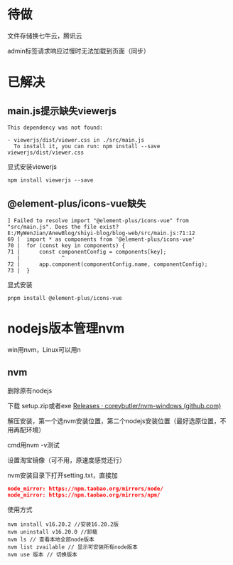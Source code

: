 # 待做



文件存储换七牛云，腾讯云

admin标签请求响应过慢时无法加载到页面（同步）

# 已解决

## main.js提示缺失viewerjs

```shell
This dependency was not found:

- viewerjs/dist/viewer.css in ./src/main.js
  To install it, you can run: npm install --save viewerjs/dist/viewer.css
```

显式安装viewerjs

```shell
npm install viewerjs --save
```

## @element-plus/icons-vue缺失

```shell
] Failed to resolve import "@element-plus/icons-vue" from "src/main.js". Does the file exist?
E:/MyWenJian/AnewBlog/shiyi-blog/blog-web/src/main.js:71:12
69 |  import * as components from '@element-plus/icons-vue'
70 |  for (const key in components) {
71 |      const componentConfig = components[key];
   |             ^
72 |      app.component(componentConfig.name, componentConfig);
73 |  }
```

显式安装

```shell
pnpm install @element-plus/icons-vue
```



# nodejs版本管理nvm

win用nvm，Linux可以用n

## nvm

删除原有nodejs

下载 setup.zip或者exe [Releases · coreybutler/nvm-windows (github.com)](https://github.com/coreybutler/nvm-windows/releases)

解压安装，第一个选nvm安装位置，第二个nodejs安装位置（最好选原位置，不用再配环境）

cmd用nvm -v测试

设置淘宝镜像（可不用，原速度感觉还行）

nvm安装目录下打开setting.txt，直接加

```json
node_mirror: https://npm.taobao.org/mirrors/node/
node_mirror: https://npm.taobao.org/mirrors/npm/
```

使用方式

```shell
nvm install v16.20.2 //安装16.20.2版
nvm uninstall v16.20.0 //卸载
nvm ls // 查看本地全部node版本
nvm list zvailable // 显示可安装所有node版本
nvm use 版本 // 切换版本
```

